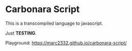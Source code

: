 # Carbonara Script

This is a transcompiled language to javascript.

Just **TESTING**.

Playground:  https://marc2332.github.io/carbonara-script/


